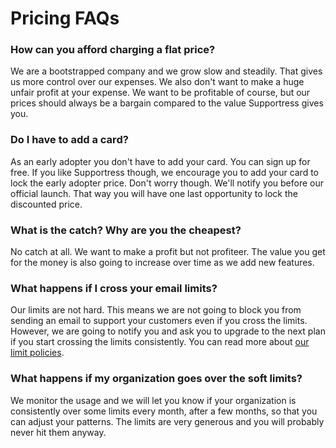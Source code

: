 # Pricing FAQs

### How can you afford charging a flat price?

We are a bootstrapped company and we grow slow and steadily. That gives us more control over our expenses. We also don't want to make a huge unfair profit at your expense. We want to be profitable of course, but our prices should always be a bargain compared to the value Supportress gives you.

### Do I have to add a card?

As an early adopter you don't have to add your card. You can sign up for free. If you like Supportress though, we encourage you to add your card to lock the early adopter price. Don't worry though. We'll notify you before our official launch. That way you will have one last opportunity to lock the discounted price.

### What is the catch? Why are you the cheapest?

No catch at all. We want to make a profit but not profiteer. The value you get for the money is also going to increase over time as we add new features.

### What happens if I cross your email limits?

Our limits are not hard. This means we are not going to block you from sending an email to support your customers even if you cross the limits. However, we are going to notify you and ask you to upgrade to the next plan if you start crossing the limits consistently. You can read more about [our limit policies](https://policies.heavymelon.com/terms-of-service/limits).

### What happens if my organization goes over the soft limits?

We monitor the usage and we will let you know if your organization is consistently over some limits every month, after a few months, so that you can adjust your patterns. The limits are very generous and you will probably never hit them anyway.

